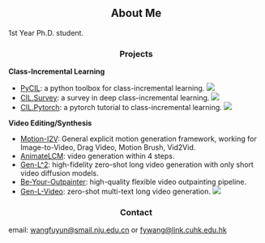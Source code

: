 <h2 align="center"> About Me </h2>

1st Year Ph.D. student.
 <h3 align="center"> Projects </h3>

**Class-Incremental Learning**

- [PyCIL](https://github.com/G-U-N/PyCIL): a python toolbox for class-incremental learning.  <img src="https://img.shields.io/github/stars/G-U-N/PyCIL?style=social" />
- [CIL.Survey](https://github.com/zhoudw-zdw/CIL_Survey): a survey in deep class-incremental learning.  <img src="https://img.shields.io/github/stars/zhoudw-zdw/CIL_Survey?style=social" /> 
- [CIL.Pytorch](https://github.com/G-U-N/a-PyTorch-Tutorial-to-Class-Incremental-Learning): a pytorch tutorial to class-incremental learning. <img src="https://img.shields.io/github/stars/G-U-N/a-PyTorch-Tutorial-to-Class-Incremental-Learning?style=social" />


 **Video Editing/Synthesis**
- [Motion-I2V](https://huggingface.co/papers/2401.15977): General explicit motion generation framework, working for Image-to-Video, Drag Video, Motion Brush, Vid2Vid.
- [AnimateLCM](https://github.com/): video generation within 4 steps.
- [Gen-L^2](https://gen-l-2.github.io/): high-fidelity zero-shot long video generation with only short video diffusion models.
- [Be-Your-Outpainter](https://be-your-outpainter.github.io/): high-quality flexible video outpainting pipeline.  
- [Gen-L-Video](https://github.com/G-U-N/Gen-L-Video): zero-shot multi-text long video generation. <img src="https://img.shields.io/github/stars/G-U-N/Gen-L-Video?style=social" /> 

 <h3 align="center"> Contact </h3>

email: wangfuyun@smail.nju.edu.cn or fywang@link.cuhk.edu.hk



